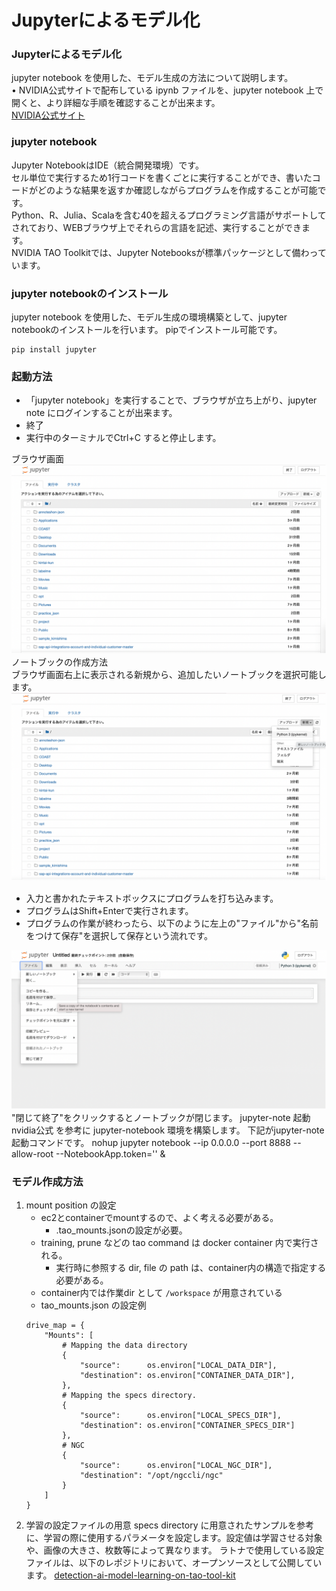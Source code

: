 # Jupyterによるモデル化
### Jupyterによるモデル化
jupyter notebook を使用した、モデル生成の方法について説明します。  
•	NVIDIA公式サイトで配布している ipynb ファイルを、jupyter notebook 上で開くと、より詳細な手順を確認することが出来ます。  
[NVIDIA公式サイト](https://catalog.ngc.nvidia.com/orgs/nvidia/teams/tao/resources/cv_samples/version/v1.4.1/files/detectnet_v2/detectnet_v2.ipynb)

### jupyter notebook
Jupyter NotebookはIDE（統合開発環境）です。  
セル単位で実行するため1行コードを書くごとに実行することができ、書いたコードがどのような結果を返すか確認しながらプログラムを作成することが可能です。  
Python、R、Julia、Scalaを含む40を超えるプログラミング言語がサポートしてされており、WEBブラウザ上でそれらの言語を記述、実行することができます。  
NVIDIA TAO Toolkitでは、Jupyter Notebooksが標準パッケージとして備わっています。  

### jupyter notebookのインストール
jupyter notebook を使用した、モデル生成の環境構築として、jupyter notebookのインストールを行います。
pipでインストール可能です。
```
pip install jupyter
```

### 起動方法
- 「jupyter notebook」を実行することで、ブラウザが立ち上がり、jupyter note にログインすることが出来ます。
- 終了
- 実行中のターミナルでCtrl+C すると停止します。

ブラウザ画面
![movie_example](./image/7-1.png) <br>
ノートブックの作成方法 <br>
ブラウザ画面右上に表示される新規から、追加したいノートブックを選択可能します。
![movie_example](./image/7-2.png) <br>

- 入力と書かれたテキストボックスにプログラムを打ち込みます。
- プログラムはShift+Enterで実行されます。
- プログラムの作業が終わったら、以下のように左上の"ファイル"から"名前をつけて保存"を選択して保存という流れです。

![movie_example](./image/7-3.png) <br>
"閉じて終了"をクリックするとノートブックが閉じます。
jupyter-note 起動
nvidia公式 を参考に jupyter-notebook 環境を構築します。
下記がjupyter-note 起動コマンドです。
nohup jupyter notebook --ip 0.0.0.0 --port 8888 --allow-root --NotebookApp.token='' &


### モデル作成方法
1. mount position の設定
    - ec2とcontainerでmountするので、よく考える必要がある。
        - .tao_mounts.jsonの設定が必要。
    - training, prune などの tao command は docker container 内で実行される。
        - 実行時に参照する dir, file の path は、container内の構造で指定する必要がある。
    - container内では作業dir として `/workspace` が用意されている
    - tao_mounts.json の設定例
    ```
    drive_map = {
        "Mounts": [
            # Mapping the data directory
            {
                "source":      os.environ["LOCAL_DATA_DIR"],
                "destination": os.environ["CONTAINER_DATA_DIR"],
            },
            # Mapping the specs directory.
            {
                "source":      os.environ["LOCAL_SPECS_DIR"],
                "destination": os.environ["CONTAINER_SPECS_DIR"]
            },
            # NGC
            {
                "source":      os.environ["LOCAL_NGC_DIR"],
                "destination": "/opt/ngccli/ngc"
            }
        ]
    }
    ```
2. 学習の設定ファイルの用意
specs directory に用意されたサンプルを参考に、学習の際に使用するパラメータを設定します。設定値は学習させる対象や、画像の大きさ、枚数等によって異なります。
ラトナで使用している設定ファイルは、以下のレポジトリにおいて、オープンソースとして公開しています。
[detection-ai-model-learning-on-tao-tool-kit](https://github.com/latonaio/detection-ai-model-learning-on-tao-tool-kit/tree/main/specs)


